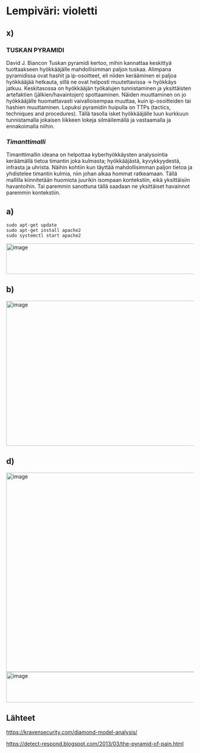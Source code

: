 # Lempiväri: violetti

## x) 

### __TUSKAN PYRAMIDI__

David J. Biancon Tuskan pyramidi kertoo, mihin kannattaa keskittyä tuottaakseen hyökkääjälle mahdollisimman paljon tuskaa. Alimpana pyramidissa ovat hashit ja ip-osoitteet, eli niiden kerääminen ei paljoa hyökkääjää hetkauta, sillä ne ovat helposti muutettavissa -> hyökkäys jatkuu. Keskitasossa on hyökkääjän työkalujen tunnistaminen ja yksittäisten artefaktien (jälkien/havaintojen) spottaaminen. Näiden muuttaminen on jo hyökkääjälle huomattavasti vaivalloisempaa muuttaa, kuin ip-osoitteiden tai hashien muuttaminen. Lopuksi pyramidin huipulla on TTPs (tactics, techniques and procedures). Tällä tasolla isket hyökkääjälle luun kurkkuun tunnistamalla jokaisen liikkeen lokeja silmäilemällä ja vastaamalla ja ennakoimalla niihin.

### _Timanttimalli_

Timanttimallin ideana on helpottaa kyberhyökkäysten analysointia keräämällä tietoa timantin joka kulmasta; hyökkääjästä, kyvykkyydestä, infrasta ja uhrista. Näihin kohtiin kun täyttää mahdollisimman paljon tietoa ja yhdistelee timantin kulmia, niin johan alkaa hommat ratkeamaan. Tällä mallilla kiinnitetään huomiota juurikin isompaan kontekstiin, eikä yksittäisiin havantoihin. Tai paremmin sanottuna tällä saadaan ne yksittäiset havainnot paremmin kontekstiin. 

## a)

    sudo apt-get update
    sudo apt-get install apache2
    sudo systemctl start apache2

<img width="676" height="82" alt="image" src="https://github.com/user-attachments/assets/96ede5a1-7131-4695-83b1-1c417fec2893" />


## b)

<img width="1198" height="389" alt="image" src="https://github.com/user-attachments/assets/28c18e9a-6ee1-49b6-8634-c6a443cac8cb" />


## d)

<img width="1427" height="535" alt="image" src="https://github.com/user-attachments/assets/6c464d38-ea48-4c09-b74e-f6990fdc726b" />


<img width="644" height="82" alt="image" src="https://github.com/user-attachments/assets/c81ea86e-691b-4237-ba28-1cf3dc3f1539" />


## Lähteet

https://kravensecurity.com/diamond-model-analysis/

https://detect-respond.blogspot.com/2013/03/the-pyramid-of-pain.html
